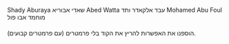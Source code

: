 Shady Aburaya       שאדי אבוריא
Abed Watta       עבד אלקאדר ותד
Mohamed Abu Foul  מוחמד אבו פול

####
הוספנו את האפשרות להריץ את הקוד בלי פרמטרים (עם פרמטרים קבועים).
